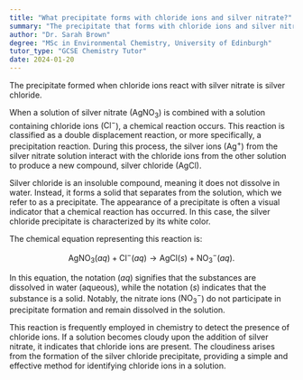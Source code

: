 ```yaml
---
title: "What precipitate forms with chloride ions and silver nitrate?"
summary: "The precipitate that forms with chloride ions and silver nitrate is silver chloride."
author: "Dr. Sarah Brown"
degree: "MSc in Environmental Chemistry, University of Edinburgh"
tutor_type: "GCSE Chemistry Tutor"
date: 2024-01-20
---
```


The precipitate formed when chloride ions react with silver nitrate is silver chloride.

When a solution of silver nitrate ($\text{AgNO}_3$) is combined with a solution containing chloride ions ($\text{Cl}^-$), a chemical reaction occurs. This reaction is classified as a double displacement reaction, or more specifically, a precipitation reaction. During this process, the silver ions ($\text{Ag}^+$) from the silver nitrate solution interact with the chloride ions from the other solution to produce a new compound, silver chloride ($\text{AgCl}$).

Silver chloride is an insoluble compound, meaning it does not dissolve in water. Instead, it forms a solid that separates from the solution, which we refer to as a precipitate. The appearance of a precipitate is often a visual indicator that a chemical reaction has occurred. In this case, the silver chloride precipitate is characterized by its white color.

The chemical equation representing this reaction is:

$$
\text{AgNO}_3(aq) + \text{Cl}^-(aq) \rightarrow \text{AgCl}(s) + \text{NO}_3^-(aq).
$$

In this equation, the notation $(aq)$ signifies that the substances are dissolved in water (aqueous), while the notation $(s)$ indicates that the substance is a solid. Notably, the nitrate ions ($\text{NO}_3^-$) do not participate in precipitate formation and remain dissolved in the solution.

This reaction is frequently employed in chemistry to detect the presence of chloride ions. If a solution becomes cloudy upon the addition of silver nitrate, it indicates that chloride ions are present. The cloudiness arises from the formation of the silver chloride precipitate, providing a simple and effective method for identifying chloride ions in a solution.
    
